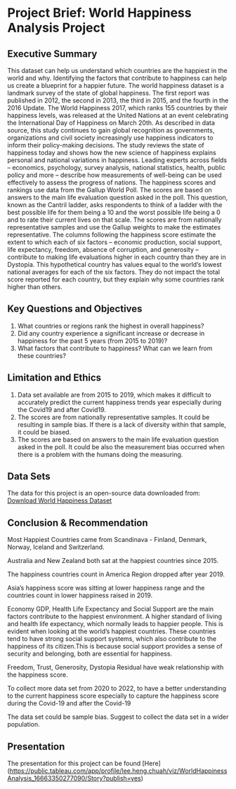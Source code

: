 # Project Brief: World Happiness Analysis Project

## Executive Summary

This dataset can help us understand which countries are the happiest in the world and why. Identifying the factors that contribute to happiness can help us create a blueprint for a happier future.
The world happiness dataset is a landmark survey of the state of global happiness. The first report was published in 2012, the second in 2013, the third in 2015, and the fourth in the 2016 Update. The World Happiness 2017, which ranks 155 countries by their happiness levels, was released at the United Nations at an event celebrating the International Day of Happiness on March 20th. 
As described in data source, this study continues to gain global recognition as governments, organizations and civil society increasingly use happiness indicators to inform their policy-making decisions. The study reviews the state of happiness today and shows how the new science of happiness explains personal and national variations in happiness. Leading experts across fields – economics, psychology, survey analysis, national statistics, health, public policy and more – describe how measurements of well-being can be used effectively to assess the progress of nations.
The happiness scores and rankings use data from the Gallup World Poll. The scores are based on answers to the main life evaluation question asked in the poll. This question, known as the Cantril ladder, asks respondents to think of a ladder with the best possible life for them being a 10 and the worst possible life being a 0 and to rate their current lives on that scale. The scores are from nationally representative samples and use the Gallup weights to make the estimates representative. The columns following the happiness score estimate the extent to which each of six factors – economic production, social support, life expectancy, freedom, absence of corruption, and generosity – contribute to making life evaluations higher in each country than they are in Dystopia. This hypothetical country has values equal to the world’s lowest national averages for each of the six factors. They do not impact the total score reported for each country, but they explain why some countries rank higher than others.


## Key Questions and Objectives

1.	What countries or regions rank the highest in overall happiness?
2.	Did any country experience a significant increase or decrease in happiness for the past 5 years (from 2015 to 2019)?
3.	What factors that contribute to happiness? What can we learn from these countries? 


## Limitation and Ethics
1.	Data set available are from 2015 to 2019, which makes it difficult to accurately predict the current happiness trends year especially during the Covid19 and after Covid19.
2.	The scores are from nationally representative samples. It could be resulting in sample bias. If there is a lack of diversity within that sample, it could be biased. 
3.	The scores are based on answers to the main life evaluation question asked in the poll. It could be also the measurement bias occurred when there is a problem with the humans doing the measuring. 


## Data Sets

The data for this project is an open-source data downloaded from:
[Download World Happiness Dataset](https://www.kaggle.com/datasets/unsdsn/world-happiness)

## Conclusion & Recommendation

Most Happiest Countries came from Scandinava - Finland, Denmark, Norway, Iceland and Switzerland. 

Australia and New Zealand both sat at the happiest countries since 2015. 

The happiness countries count in America Region dropped after year 2019. 

Asia’s happiness score was sitting at lower happiness range and the countries count in lower happiness raised in 2019. 

Economy GDP, Health Life Expectancy and Social Support are the main factors contribute to the happiest environment. A higher standard of living and health
life expectancy, which normally leads to happier people. This is evident when looking at the world’s happiest countries. These countries tend to have strong 
social support systems, which also contribute to the happiness of its citizen.This is because social support provides a sense of security and belonging, both
are essential for happiness. 

Freedom, Trust, Generosity, Dystopia Residual have weak relationship with the happiness score.  

To collect more data set from 2020 to 2022, to have a better understanding to the current happiness score especially to capture the happiness score during the Covid-19 and after the Covid-19

The data set could be sample bias. Suggest to collect the data set in a wider population. 

## Presentation

The presentation for this project can be found [Here]
(https://public.tableau.com/app/profile/lee.heng.chuah/viz/WorldHappinessAnalysis_16663350277090/Story?publish=yes)
